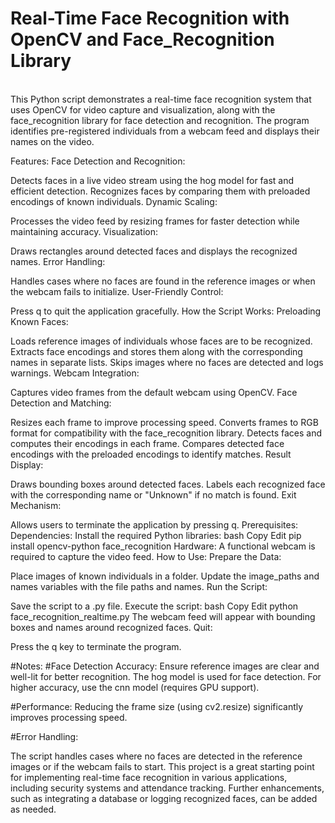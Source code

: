 # Real-Time Face Recognition with OpenCV and Face_Recognition Library
<br>
This Python script demonstrates a real-time face recognition system that uses OpenCV for video capture and visualization, along with the face_recognition library for face detection and recognition. The program identifies pre-registered individuals from a webcam feed and displays their names on the video.<br>

Features:
Face Detection and Recognition:

Detects faces in a live video stream using the hog model for fast and efficient detection.
Recognizes faces by comparing them with preloaded encodings of known individuals.
Dynamic Scaling:

Processes the video feed by resizing frames for faster detection while maintaining accuracy.
Visualization:

Draws rectangles around detected faces and displays the recognized names.
Error Handling:

Handles cases where no faces are found in the reference images or when the webcam fails to initialize.
User-Friendly Control:

Press q to quit the application gracefully.
How the Script Works:
Preloading Known Faces:

Loads reference images of individuals whose faces are to be recognized.
Extracts face encodings and stores them along with the corresponding names in separate lists.
Skips images where no faces are detected and logs warnings.
Webcam Integration:

Captures video frames from the default webcam using OpenCV.
Face Detection and Matching:

Resizes each frame to improve processing speed.
Converts frames to RGB format for compatibility with the face_recognition library.
Detects faces and computes their encodings in each frame.
Compares detected face encodings with the preloaded encodings to identify matches.
Result Display:

Draws bounding boxes around detected faces.
Labels each recognized face with the corresponding name or "Unknown" if no match is found.
Exit Mechanism:

Allows users to terminate the application by pressing q.
Prerequisites:
Dependencies: Install the required Python libraries:
bash
Copy
Edit
pip install opencv-python face_recognition
Hardware: A functional webcam is required to capture the video feed.
How to Use:
Prepare the Data:

Place images of known individuals in a folder.
Update the image_paths and names variables with the file paths and names.
Run the Script:

Save the script to a .py file.
Execute the script:
bash
Copy
Edit
python face_recognition_realtime.py
The webcam feed will appear with bounding boxes and names around recognized faces.
Quit:

Press the q key to terminate the program.


#Notes:
#Face Detection Accuracy:
Ensure reference images are clear and well-lit for better recognition.
The hog model is used for face detection. For higher accuracy, use the cnn model (requires GPU support).


#Performance:
Reducing the frame size (using cv2.resize) significantly improves processing speed.


#Error Handling:


The script handles cases where no faces are detected in the reference images or if the webcam fails to start.
This project is a great starting point for implementing real-time face recognition in various applications, including security systems and attendance tracking. Further enhancements, such as integrating a database or logging recognized faces, can be added as needed.









